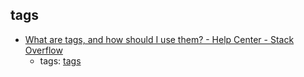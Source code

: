 tags 
---
* [What are tags, and how should I use them? - Help Center - Stack Overflow](http://stackoverflow.com/help/tagging)
    * tags: [tags](../tags/tags.md)
